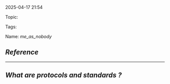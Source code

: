 
2025-04-17 21:54

Topic: 

Tags: 

Name: *me_as_nobody*
## *Reference*



---

## *What are protocols and standards ?*

